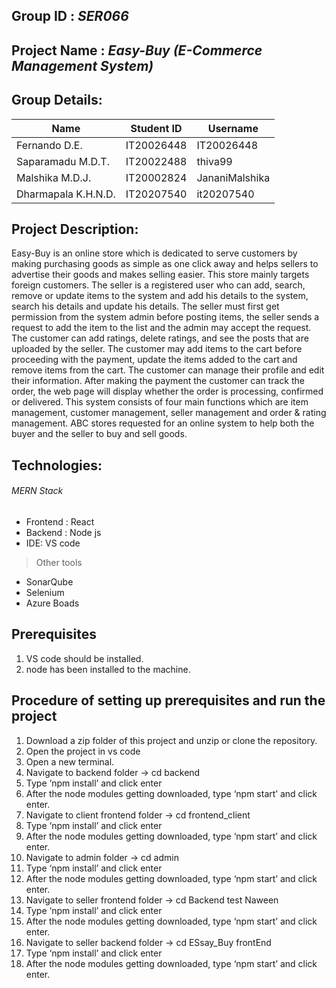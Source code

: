 ## Group ID : *SER066*

## Project Name : *Easy-Buy (E-Commerce Management System)*

## Group Details:
| Name  | Student ID | Username |
| ------------- | ------------- | ------------- |
| Fernando D.E.   | IT20026448  | IT20026448  |
| Saparamadu M.D.T. | IT20022488  | thiva99  |
| Malshika M.D.J.   | IT20002824| JananiMalshika  |
| Dharmapala K.H.N.D.   | IT20207540  | it20207540 |

## Project Description:

Easy-Buy is an online store which is dedicated to serve customers by making purchasing goods as simple as one click away and helps sellers to advertise their goods and makes selling easier. This store mainly targets foreign customers. The seller is a registered user who can add, search, remove or update items to the system and add his details to the system, search his details and update his details. The seller must first get permission from the system admin before posting items, the seller sends a request to add the item to the list and the admin may accept the request. The customer can add ratings, delete ratings, and see the posts that are uploaded by the seller. The customer may add items to the cart before proceeding with the payment, update the items added to the cart and remove items from the cart. The customer can manage their profile and edit their information. After making the payment the customer can track the order, the web page will display whether the order is processing, confirmed or delivered. This system consists of four main functions which are item management, customer management, seller management and order & rating management. ABC stores requested for an online system to help both the buyer and the seller to buy and sell goods. 
## Technologies:
###### MERN Stack
- Frontend : React
- Backend : Node js
- IDE: VS code

> Other tools
- SonarQube
- Selenium
- Azure Boads

## Prerequisites
1. VS code should be installed.
2. node has been installed to the machine.

## Procedure of setting up prerequisites and run the project
1.	Download a zip folder of this project and unzip or clone the repository.
2.	Open the project in vs code
3.	Open a new terminal.
4.	Navigate to backend folder -> cd backend
5.	Type ‘npm install’ and click enter
6.	After the node modules getting downloaded, type ‘npm start’ and click enter.
7.	Navigate to client frontend folder -> cd frontend_client
8.	Type ‘npm install’ and click enter
9.	After the node modules getting downloaded, type ‘npm start’ and click enter.
10. Navigate to admin folder -> cd admin
8.	Type ‘npm install’ and click enter
9.	After the node modules getting downloaded, type ‘npm start’ and click enter.
10. Navigate to seller frontend folder -> cd Backend test Naween
8.	Type ‘npm install’ and click enter
9.	After the node modules getting downloaded, type ‘npm start’ and click enter.
10. Navigate to seller backend folder -> cd ESsay_Buy frontEnd
8.	Type ‘npm install’ and click enter
9.	After the node modules getting downloaded, type ‘npm start’ and click enter.
